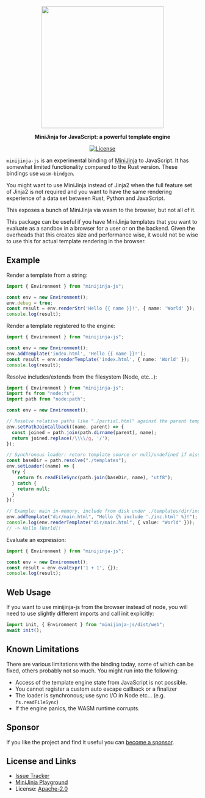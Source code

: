 <div align="center">
  <img src="https://github.com/mitsuhiko/minijinja/raw/main/artwork/logo.png" alt="" width=320>
  <p><strong>MiniJinja for JavaScript: a powerful template engine</strong></p>

[![License](https://img.shields.io/github/license/mitsuhiko/minijinja)](https://github.com/mitsuhiko/minijinja/blob/main/LICENSE)

</div>

`minijinja-js` is an experimental binding of
[MiniJinja](https://github.com/mitsuhiko/minijinja) to JavaScript.  It has somewhat
limited functionality compared to the Rust version.  These bindings use
`wasm-bindgen`.

You might want to use MiniJinja instead of Jinja2 when the full feature set
of Jinja2 is not required and you want to have the same rendering experience
of a data set between Rust, Python and JavaScript.

This exposes a bunch of MiniJinja via wasm to the browser, but not all of it.

This package can be useful if you have MiniJinja templates that you want to
evaluate as a sandbox in a browser for a user or on the backend.  Given the
overheads that this creates size and performance wise, it would not be wise to
use this for actual template rendering in the browser.

## Example

Render a template from a string:

```typescript
import { Environment } from "minijinja-js";

const env = new Environment();
env.debug = true;
const result = env.renderStr('Hello {{ name }}!', { name: 'World' });
console.log(result);
```

Render a template registered to the engine:

```typescript
import { Environment } from "minijinja-js";

const env = new Environment();
env.addTemplate('index.html', 'Hello {{ name }}!');
const result = env.renderTemplate('index.html', { name: 'World' });
console.log(result);
```

Resolve includes/extends from the filesystem (Node, etc...):

```typescript
import { Environment } from "minijinja-js";
import fs from "node:fs";
import path from "node:path";

const env = new Environment();

// Resolve relative paths like "./partial.html" against the parent template
env.setPathJoinCallback((name, parent) => {
  const joined = path.join(path.dirname(parent), name);
  return joined.replace(/\\\\/g, '/');
});

// Synchronous loader: return template source or null/undefined if missing
const baseDir = path.resolve("./templates");
env.setLoader((name) => {
  try {
    return fs.readFileSync(path.join(baseDir, name), "utf8");
  } catch {
    return null;
  }
});

// Example: main in-memory, include from disk under ./templates/dir/inc.html
env.addTemplate("dir/main.html", "Hello {% include './inc.html' %}!");
console.log(env.renderTemplate("dir/main.html", { value: "World" }));
// -> Hello [World]!
```

Evaluate an expression:

```typescript
import { Environment } from "minijinja-js";

const env = new Environment();
const result = env.evalExpr('1 + 1', {});
console.log(result);
```

## Web Usage

If you want to use minijinja-js from the browser instead of node, you will
need to use slightly different imports and call init explicitly:


```javascript
import init, { Environment } from "minijinja-js/dist/web";
await init();
```

## Known Limitations

There are various limitations with the binding today, some of which can be fixed,
others probably not so much.  You might run into the following:

* Access of the template engine state from JavaScript is not possible.
* You cannot register a custom auto escape callback or a finalizer
* The loader is synchronous; use sync I/O in Node etc... (e.g. `fs.readFileSync`)
* If the engine panics, the WASM runtime corrupts.

## Sponsor

If you like the project and find it useful you can [become a
sponsor](https://github.com/sponsors/mitsuhiko).

## License and Links

- [Issue Tracker](https://github.com/mitsuhiko/minijinja/issues)
- [MiniJinja Playground](https://mitsuhiko.github.io/minijinja-playground/)
- License: [Apache-2.0](https://github.com/mitsuhiko/minijinja/blob/main/LICENSE)
